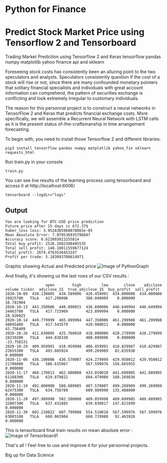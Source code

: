 # Python for Finance
# Predict Stock Market Price using Tensorflow 2 and Tensorboard  

Trading Market Prediction using Tensorflow 2 and Keras 
tensorflow pandas numpy matplotlib yahoo finance api and sklearn 

Foreseeing stock costs has consistently been an alluring point to the two speculators and analysts. Speculators consistently question if the cost of a stock will rise or not, since there are many confounded monetary pointers that solitary financial specialists and individuals with great account information can comprehend, the pattern of securities exchange is conflicting and look extremely irregular to customary individuals.

The reason for this personnal project is to construct a neural networks in TensorFlow 2 and Keras that predicts financial exchange costs.  More specifically, we will assemble a Recurrent Neural Network with LSTM cells as it is the present status of-the-craftsmanship in time arrangement forecasting.

To begin with, you need to install those Tensorflow 2 and different libraries:

```
pip3 install tensorflow pandas numpy matplotlib yahoo_fin sklearn requests_html
```

Run train.py in your console 
```
train.py 
```

You can see live results of the learning process using tensorboard and access it at http://localhost:6006/ 
```
tensorboard --logdir="logs"
```

## Output 
```
You are looking for BTC-USD price prediction
Future price after 15 days is 672.37$
huber_loss loss: 3.9528385968878865e-05
Mean Absolute Error: 7.079536935796847
Accuracy score: 0.622093023255814
Total buy profit: 2526.2882380485535
Total sell profit: 148.18811559677124
Total profit: 2674.4763536453247
Profit per trade: 5.183093708614971
```

Graphic showing Actual and Predicted price 
![Image of PythonGraph](https://joseph-hani.fr/img/projet/market-trade/actual-predicted-tensorflow-python-joseph-hani.png)


And finally, it's showing us the last rows of our CSV results : 
```
                  open        high         low       close    adjclose    volume ticker  adjclose_15  true_adjclose_15  buy_profit  sell_profit
2020-10-09  430.130005  434.589996  426.459991  434.000000  434.000000  28925700   TSLA   417.298096        388.040009    0.000000    16.701904
2020-10-13  443.350006  448.890015  436.600006  446.649994  446.649994  34463700   TSLA   417.723969        423.899994    0.000000    28.926025
2020-10-14  449.779999  465.899994  447.350006  461.299988  461.299988  48045400   TSLA   417.543579        420.980011    0.000000    43.756409
2020-10-26  411.630005  425.760010  410.000000  420.279999  420.279999  28239200   TSLA   444.038330        408.089996    0.000000   -23.758331
2020-10-29  409.959991  418.059998  406.459991  410.829987  410.829987  22655300   TSLA   493.665924        499.269989   82.835938     0.000000
2020-11-06  436.100006  436.570007  424.279999  429.950012  429.950012  21706000   TSLA   586.615967        567.599976  156.665955     0.000000
2020-11-17  460.170013  462.000000  433.010010  441.609985  441.609985  61188300   TSLA   629.879822        604.479980  188.269836     0.000000
2020-11-19  492.000000  508.609985  487.570007  499.269989  499.269989  62475300   TSLA   634.758789        609.989990  135.488800     0.000000
2020-11-20  497.989990  502.500000  489.059998  489.609985  489.609985  32807300   TSLA   637.431885        639.830017  147.821899     0.000000
2020-11-30  602.210022  607.799988  554.510010  567.599976  567.599976  63003100   TSLA   660.063904        660.729980   92.463928     0.000000
```


This is tensorboard final train results on mean absolute error :
![Image of Tensorboard1](https://joseph-hani.fr/img/projet/market-trade/tensorboard-python-joseph-hani.png)



That's all !
Feel free to use and improve it for your personnal projects. 

Big up for Data Science 
